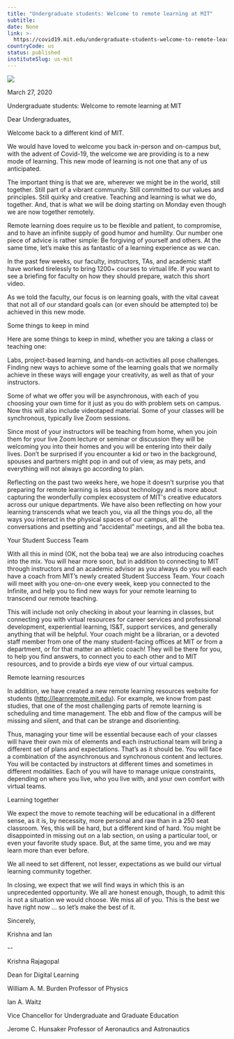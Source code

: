 ```yaml
---
title: "Undergraduate students: Welcome to remote learning at MIT"
subtitle: 
date: None
link: >-
  https://covid19.mit.edu/undergraduate-students-welcome-to-remote-learning-at-MIT
countryCode: us
status: published
instituteSlug: us-mit
---
```

![](https://covid19.mit.edu/themes/basis/favicon.ico)

March 27, 2020

Undergraduate students: Welcome to remote learning at MIT

Dear Undergraduates,

Welcome back to a different kind of MIT.

We would have loved to welcome you back in-person and on-campus but, with the advent of Covid-19, the welcome we are providing is to a new mode of learning. This new mode of learning is not one that any of us anticipated.

The important thing is that we are, wherever we might be in the world, still together. Still part of a vibrant community. Still committed to our values and principles. Still quirky and creative. Teaching and learning is what we do, together. And, that is what we will be doing starting on Monday even though we are now together remotely.

Remote learning does require us to be flexible and patient, to compromise, and to have an infinite supply of good humor and humility. Our number one piece of advice is rather simple: Be forgiving of yourself and others. At the same time, let’s make this as fantastic of a learning experience as we can.

In the past few weeks, our faculty, instructors, TAs, and academic staff have worked tirelessly to bring 1200+ courses to virtual life. If you want to see a briefing for faculty on how they should prepare, watch this short video.



As we told the faculty, our focus is on learning goals, with the vital caveat that not all of our standard goals can (or even should be attempted to) be achieved in this new mode.

Some things to keep in mind

Here are some things to keep in mind, whether you are taking a class or teaching one:

Labs, project-based learning, and hands-on activities all pose challenges. Finding new ways to achieve some of the learning goals that we normally achieve in these ways will engage your creativity, as well as that of your instructors.

Some of what we offer you will be asynchronous, with each of you choosing your own time for it just as you do with problem sets on campus. Now this will also include videotaped material. Some of your classes will be synchronous, typically live Zoom sessions.

Since most of your instructors will be teaching from home, when you join them for your live Zoom lecture or seminar or discussion they will be welcoming you into their homes and you will be entering into their daily lives. Don’t be surprised if you encounter a kid or two in the background, spouses and partners might pop in and out of view, as may pets, and everything will not always go according to plan.

Reflecting on the past two weeks here, we hope it doesn’t surprise you that preparing for remote learning is less about technology and is more about capturing the wonderfully complex ecosystem of MIT's creative educators across our unique departments. We have also been reflecting on how your learning transcends what we teach you, via all the things you do, all the ways you interact in the physical spaces of our campus, all the conversations and psetting and “accidental” meetings, and all the boba tea.

Your Student Success Team

With all this in mind (OK, not the boba tea) we are also introducing coaches into the mix. You will hear more soon, but in addition to connecting to MIT through instructors and an academic advisor as you always do you will each have a coach from MIT’s newly created Student Success Team. Your coach will meet with you one-on-one every week, keep you connected to the Infinite, and help you to find new ways for your remote learning to transcend our remote teaching.



This will include not only checking in about your learning in classes, but connecting you with virtual resources for career services and professional development, experiential learning, IS&T, support services, and generally anything that will be helpful. Your coach might be a librarian, or a devoted staff member from one of the many student-facing offices at MIT or from a department, or for that matter an athletic coach! They will be there for you, to help you find answers, to connect you to each other and to MIT resources, and to provide a birds eye view of our virtual campus.

Remote learning resources

In addition, we have created a new remote learning resources website for students (http://learnremote.mit.edu). For example, we know from past studies, that one of the most challenging parts of remote learning is scheduling and time management. The ebb and flow of the campus will be missing and silent, and that can be strange and disorienting.

Thus, managing your time will be essential because each of your classes will have their own mix of elements and each instructional team will bring a different set of plans and expectations. That’s as it should be. You will face a combination of the asynchronous and synchronous content and lectures. You will be contacted by instructors at different times and sometimes in different modalities. Each of you will have to manage unique constraints, depending on where you live, who you live with, and your own comfort with virtual teams.

Learning together

We expect the move to remote teaching will be educational in a different sense, as it is, by necessity, more personal and raw than in a 250 seat classroom. Yes, this will be hard, but a different kind of hard. You might be disappointed in missing out on a lab section, on using a particular tool, or even your favorite study space. But, at the same time, you and we may learn more than ever before.

We all need to set different, not lesser, expectations as we build our virtual learning community together.

In closing, we expect that we will find ways in which this is an unprecedented opportunity. We all are honest enough, though, to admit this is not a situation we would choose. We miss all of you. This is the best we have right now … so let’s make the best of it.

Sincerely,

Krishna and Ian



--



Krishna Rajagopal

Dean for Digital Learning

William A. M. Burden Professor of Physics



Ian A. Waitz

Vice Chancellor for Undergraduate and Graduate Education

Jerome C. Hunsaker Professor of Aeronautics and Astronautics